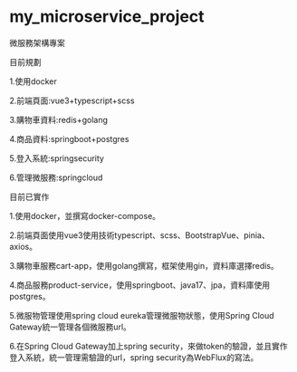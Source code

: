 # my_microservice_project
<p>微服務架構專案</p>
<p>目前規劃</p>
<p>1.使用docker</p>
<p>2.前端頁面:vue3+typescript+scss</p>
<p>3.購物車資料:redis+golang</p>
<p>4.商品資料:springboot+postgres</p>
<p>5.登入系統:springsecurity</p>
<p>6.管理微服務:springcloud</p>
<p>目前已實作</p>
<p>1.使用docker，並撰寫docker-compose。</p>
<p>2.前端頁面使用vue3使用技術typescript、scss、BootstrapVue、pinia、axios。</p>
<p>3.購物車服務cart-app，使用golang撰寫，框架使用gin，資料庫選擇redis。</p>
<p>4.商品服務product-service，使用springboot、java17、jpa，資料庫使用postgres。</p>
<p>5.微服物管理使用spring cloud eureka管理微服物狀態，使用Spring Cloud Gateway統一管理各個微服務url。</p>
<p>6.在Spring Cloud Gateway加上spring security，來做token的驗證，並且實作登入系統，統一管理需驗證的url，spring security為WebFlux的寫法。</p>


